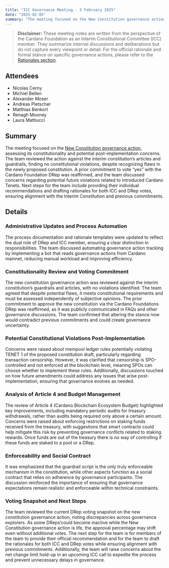 ```yaml
---
title: "ICC Governance Meeting - 5 February 2025"
date: "2025-02-05"
summary: "The meeting focused on the New Constitution governance action, assessing its constitutionality and potential post-implementation concerns. The team reviewed the action against the interim constitution’s articles and guardrails, finding no constitutional violations, despite recognizing flaws in the newly proposed constitution. A prior commitment to vote “yes” with the Cardano Foundation DRep was reaffirmed, and the team discussed concerns regarding potential future violations related to introduced Cardano Tenets. Next steps for the team include providing their individual recommendations and drafting rationales for both ICC and DRep votes, ensuring alignment with the Interim Constitution and previous commitments."
---
```


> **Disclaimer:** These meeting notes are written from the perspective of the Cardano Foundation as an Interim Constitutional Committee (ICC) member. They summarize internal discussions and deliberations but do not capture every viewpoint or detail. For the official rationale and formal stance on specific governance actions, please refer to the [Rationales section](../Rationales/README.md).

## Attendees  

- Nicolas Cerny
- Michiel Bellen
- Alexander Moser
- Andreas Pletscher
- Matthias Benkort
- Renagh Mooney
- Laura Mattiucci

## Summary  

The meeting focused on the [New Constitution governance action](https://adastat.net/governances/8c653ee5c9800e6d31e79b5a7f7d4400c81d44717ad4db633dc18d4c07e4a4fd00), assessing its constitutionality and potential post-implementation concerns. The team reviewed the action against the interim constitution’s articles and guardrails, finding no constitutional violations, despite recognizing flaws in the newly proposed constitution. A prior commitment to vote “yes” with the Cardano Foundation DRep was reaffirmed, and the team discussed concerns regarding potential future violations related to introduced Cardano Tenets. Next steps for the team include providing their individual recommendations and drafting rationales for both ICC and DRep votes, ensuring alignment with the Interim Constitution and previous commitments.

## Details  

### Administrative Updates and Process Automation

The process documentation and rationale templates were updated to reflect the dual role of DRep and ICC member, ensuring a clear distinction in responsibilities. The team discussed automating governance action tracking by implementing a bot that reads governance actions from Cardano mainnet, reducing manual workload and improving efficiency.

### Constitutionality Review and Voting Commitment

The new constitution governance action was reviewed against the interim constitution’s guardrails and articles, with no violations identified. The team agreed that despite potential flaws, it meets constitutional requirements and must be assessed independently of subjective opinions. The prior commitment to approve the new constitution via the Cardano Foundations DRep was reaffirmed, as it was publicly communicated in FAQs and other governance discussions. The team confirmed that altering the stance now would contradict previous commitments and could create governance uncertainty.

### Potential Constitutional Violations Post-Implementation

Concerns were raised about mempool ledger rules potentially violating TENET 1 of the proposed constitution draft, particularly regarding transaction censorship. However, it was clarified that censorship is SPO-controlled and not enforced at the blockchain level, meaning SPOs can choose whether to implement these rules. Additionally, discussions touched on how future amendments could address any issues that arise post-implementation, ensuring that governance evolves as needed.

### Analysis of Article 4 and Budget Management

The review of Article 4 (Cardano Blockchain Ecosystem Budget) highlighted key improvements, including mandatory periodic audits for treasury withdrawals, rather than audits being required only above a certain amount. Concerns were raised about enforcing restrictions on staking funds received from the treasury, with suggestions that smart contracts could help mitigate this risk by preventing governance conflicts related to staking rewards. Once funds are out of the treasury there is no way of controlling if these funds are staked to a pool or a DRep.

### Enforceability and Social Contract

It was emphasized that the guardrail script is the only truly enforceable mechanism in the constitution, while other aspects function as a social contract that relies on adherence by governance participants. The discussion reinforced the importance of ensuring that governance expectations remain realistic and enforceable within technical constraints.

### Voting Snapshot and Next Steps

The team reviewed the current DRep voting snapshot on the new constitution governance action, noting discrepancies across governance explorers. As some DReps’could become inactive while the New Constitution governance action is life, the approval percentage may shift even without additional votes. The next step for the team is for members of the team to provide their official recommendation and for the team to draft the rationales for both ICC and DRep votes while ensuring alignment with previous commitments. Additionally, the team will raise concerns about the net change limit hold-up in an upcoming ICC call to expedite the process and prevent unnecessary delays in governance.
